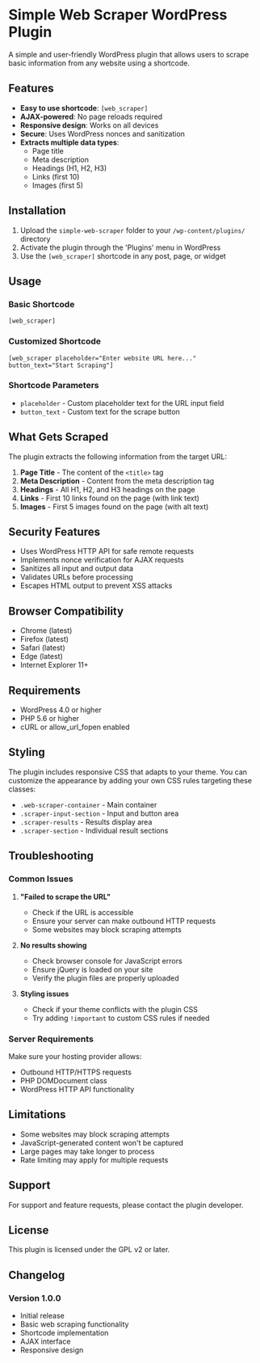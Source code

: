 # Simple Web Scraper WordPress Plugin

A simple and user-friendly WordPress plugin that allows users to scrape basic information from any website using a shortcode.

## Features

- **Easy to use shortcode**: `[web_scraper]`
- **AJAX-powered**: No page reloads required
- **Responsive design**: Works on all devices
- **Secure**: Uses WordPress nonces and sanitization
- **Extracts multiple data types**:
  - Page title
  - Meta description
  - Headings (H1, H2, H3)
  - Links (first 10)
  - Images (first 5)

## Installation

1. Upload the `simple-web-scraper` folder to your `/wp-content/plugins/` directory
2. Activate the plugin through the 'Plugins' menu in WordPress
3. Use the `[web_scraper]` shortcode in any post, page, or widget

## Usage

### Basic Shortcode
```
[web_scraper]
```

### Customized Shortcode
```
[web_scraper placeholder="Enter website URL here..." button_text="Start Scraping"]
```

### Shortcode Parameters

- `placeholder` - Custom placeholder text for the URL input field
- `button_text` - Custom text for the scrape button

## What Gets Scraped

The plugin extracts the following information from the target URL:

1. **Page Title** - The content of the `<title>` tag
2. **Meta Description** - Content from the meta description tag
3. **Headings** - All H1, H2, and H3 headings on the page
4. **Links** - First 10 links found on the page (with link text)
5. **Images** - First 5 images found on the page (with alt text)

## Security Features

- Uses WordPress HTTP API for safe remote requests
- Implements nonce verification for AJAX requests
- Sanitizes all input and output data
- Validates URLs before processing
- Escapes HTML output to prevent XSS attacks

## Browser Compatibility

- Chrome (latest)
- Firefox (latest)
- Safari (latest)
- Edge (latest)
- Internet Explorer 11+

## Requirements

- WordPress 4.0 or higher
- PHP 5.6 or higher
- cURL or allow_url_fopen enabled

## Styling

The plugin includes responsive CSS that adapts to your theme. You can customize the appearance by adding your own CSS rules targeting these classes:

- `.web-scraper-container` - Main container
- `.scraper-input-section` - Input and button area
- `.scraper-results` - Results display area
- `.scraper-section` - Individual result sections

## Troubleshooting

### Common Issues

1. **"Failed to scrape the URL"**
   - Check if the URL is accessible
   - Ensure your server can make outbound HTTP requests
   - Some websites may block scraping attempts

2. **No results showing**
   - Check browser console for JavaScript errors
   - Ensure jQuery is loaded on your site
   - Verify the plugin files are properly uploaded

3. **Styling issues**
   - Check if your theme conflicts with the plugin CSS
   - Try adding `!important` to custom CSS rules if needed

### Server Requirements

Make sure your hosting provider allows:
- Outbound HTTP/HTTPS requests
- PHP DOMDocument class
- WordPress HTTP API functionality

## Limitations

- Some websites may block scraping attempts
- JavaScript-generated content won't be captured
- Large pages may take longer to process
- Rate limiting may apply for multiple requests

## Support

For support and feature requests, please contact the plugin developer.

## License

This plugin is licensed under the GPL v2 or later.

## Changelog

### Version 1.0.0
- Initial release
- Basic web scraping functionality
- Shortcode implementation
- AJAX interface
- Responsive design
